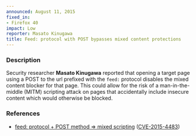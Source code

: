 ```yaml
---
announced: August 11, 2015
fixed_in:
- Firefox 40
impact: Low
reporter: Masato Kinugawa
title: Feed: protocol with POST bypasses mixed content protections
---
```


<h3>Description</h3>

<p>Security researcher <strong>Masato Kinugawa</strong> reported that opening a
target page using a POST to the url prefixed with the <code>feed:</code>
protocol disables the mixed content blocker for that page. This could allow for
the risk of a man-in-the-middle (MITM) scripting attack on pages that
accidentally include insecure content which would otherwise be blocked.
</p>


<h3>References</h3>

<ul>
  <li><a href="https://bugzilla.mozilla.org/show_bug.cgi?id=1148732">
       feed: protocol + POST method => mixed scripting</a>
(<a href="http://cve.mitre.org/cgi-bin/cvename.cgi?name=CVE-2015-4483"
class="ex-ref">CVE-2015-4483</a>)</li>
</ul>




